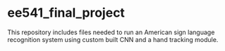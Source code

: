 # ee541_final_project
This repository includes files needed to run an American sign language recognition system using custom built CNN and a hand tracking module.
